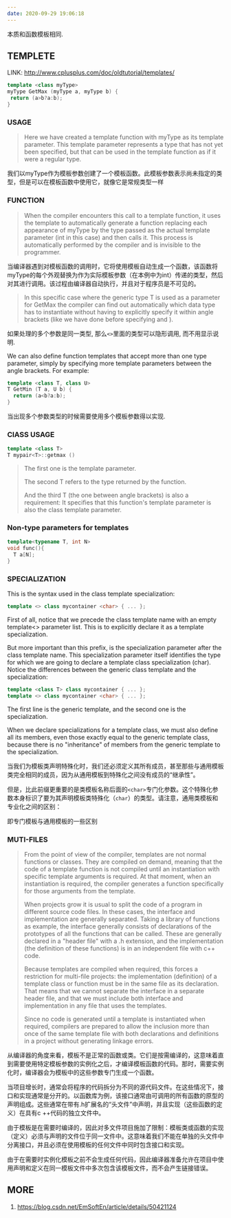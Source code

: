 ```yaml
---
date: 2020-09-29 19:06:18 
---
```


本质和函数模板相同.

## TEMPLETE

LINK: http://www.cplusplus.com/doc/oldtutorial/templates/

```cpp
template <class myType>
myType GetMax (myType a, myType b) {
 return (a>b?a:b);
}
```

### USAGE
> Here we have created a template function with myType as its template parameter. This template parameter represents a type that has not yet been specified, but that can be used in the template function as if it were a regular type.

我们以myType作为模板参数创建了一个模板函数。此模板参数表示尚未指定的类型，但是可以在模板函数中使用它，就像它是常规类型一样


### FUNCTION

> When the compiler encounters this call to a template function, it uses the template to automatically generate a function replacing each appearance of myType by the type passed as the actual template parameter (int in this case) and then calls it. This process is automatically performed by the compiler and is invisible to the programmer.

当编译器遇到对模板函数的调用时，它将使用模板自动生成一个函数，该函数将myType的每个外观替换为作为实际模板参数（在本例中为int）传递的类型，然后对其进行调用。该过程由编译器自动执行，并且对于程序员是不可见的。

> In this specific case where the generic type T is used as a parameter for GetMax the compiler can find out automatically which data type has to instantiate without having to explicitly specify it within angle brackets (like we have done before specifying <int> and <long>).

如果处理的多个参数是同一类型, 那么`<>`里面的类型可以隐形调用, 而不用显示说明.

We can also define function templates that accept more than one type parameter, simply by specifying more template parameters between the angle brackets. For example:

```cpp
template <class T, class U>
T GetMin (T a, U b) {
  return (a<b?a:b);
}
```

当出现多个参数类型的时候需要使用多个模板参数得以实现.


### ClASS USAGE

```cpp
template <class T>
T mypair<T>::getmax ()
```

>  The first one is the template parameter. 
> 
> The second T refers to the type returned by the function. 
> 
> And the third T (the one between angle brackets) is also a requirement: It specifies that this function's template parameter is also the class template parameter.


### Non-type parameters for templates

```cpp
template<typename T, int N>
void func(){
  T a[N];
}
```

### SPECIALIZATION

This is the syntax used in the class template specialization:

```cpp
template <> class mycontainer <char> { ... };
```

First of all, notice that we precede the class template name with an empty template<> parameter list. This is to explicitly declare it as a template specialization.

But more important than this prefix, is the <char> specialization parameter after the class template name. This specialization parameter itself identifies the type for which we are going to declare a template class specialization (char). Notice the differences between the generic class template and the specialization:

```cpp
template <class T> class mycontainer { ... };
template <> class mycontainer <char> { ... };
```

The first line is the generic template, and the second one is the specialization.

When we declare specializations for a template class, we must also define all its members, even those exactly equal to the generic template class, because there is no "inheritance" of members from the generic template to the specialization.

当我们为模板类声明特殊化时，我们还必须定义其所有成员，甚至那些与通用模板类完全相同的成员，因为从通用模板到特殊化之间没有成员的“继承性”。

但是，比此前缀更重要的是类模板名称后面的`<char>`专门化参数。这个特殊化参数本身标识了要为其声明模板类特殊化（`char`）的类型。请注意，通用类模板和专业化之间的区别：

即专门模板与通用模板的一些区别


### MUTI-FILES

> From the point of view of the compiler, templates are not normal functions or classes. They are compiled on demand, meaning that the code of a template function is not compiled until an instantiation with specific template arguments is required. At that moment, when an instantiation is required, the compiler generates a function specifically for those arguments from the template.
>
> When projects grow it is usual to split the code of a program in different source code files. In these cases, the interface and implementation are generally separated. Taking a library of functions as example, the interface generally consists of declarations of the prototypes of all the functions that can be called. These are generally declared in a "header file" with a .h extension, and the implementation (the definition of these functions) is in an independent file with c++ code.
>
> Because templates are compiled when required, this forces a restriction for multi-file projects: the implementation (definition) of a template class or function must be in the same file as its declaration. That means that we cannot separate the interface in a separate header file, and that we must include both interface and implementation in any file that uses the templates.
>
> Since no code is generated until a template is instantiated when required, compilers are prepared to allow the inclusion more than once of the same template file with both declarations and definitions in a project without generating linkage errors.



从编译器的角度来看，模板不是正常的函数或类。它们是按需编译的，这意味着直到需要使用特定模板参数的实例化之后，才编译模板函数的代码。那时，需要实例化时，编译器会为模板中的这些参数专门生成一个函数。

当项目增长时，通常会将程序的代码拆分为不同的源代码文件。在这些情况下，接口和实现通常是分开的。以函数库为例，该接口通常由可调用的所有函数的原型的声明组成。这些通常在带有.h扩展名的“头文件”中声明，并且实现（这些函数的定义）在具有c ++代码的独立文件中。

由于模板是在需要时编译的，因此对多文件项目施加了限制：模板类或函数的实现（定义）必须与声明的文件位于同一文件中。这意味着我们不能在单独的头文件中分离接口，并且必须在使用模板的任何文件中同时包含接口和实现。

由于在需要时实例化模板之前不会生成任何代码，因此编译器准备允许在项目中使用声明和定义在同一模板文件中多次包含该模板文件，而不会产生链接错误。

## MORE

1. https://blog.csdn.net/EmSoftEn/article/details/50421124